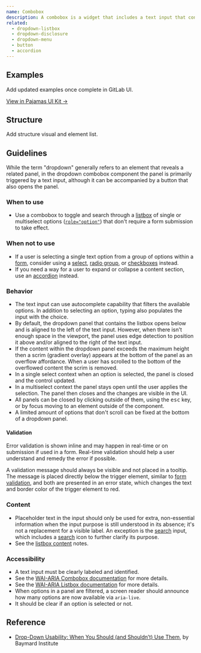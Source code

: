 ```yaml
---
name: Combobox
description: A combobox is a widget that includes a text input that controls a listbox of options.
related:
  - dropdown-listbox
  - dropdown-disclosure
  - dropdown-menu
  - button
  - accordion
---
```


## Examples

<todo>Add updated examples once complete in GitLab UI.</todo>

[View in Pajamas UI Kit →](https://www.figma.com/file/qEddyqCrI7kPSBjGmwkZzQ/Component-library?node-id=425%3A14)

## Structure

<todo>Add structure visual and element list.</todo>

## Guidelines

While the term "dropdown" generally refers to an element that reveals a related panel, in the dropdown combobox component the panel is primarily triggered by a text input, although it can be accompanied by a button that also opens the panel.

### When to use

- Use a combobox to toggle and search through a [listbox](/components/dropdown-listbox) of single or multiselect options ([`role="option"`](https://www.w3.org/TR/wai-aria-1.2/#option)) that don't require a form submission to take effect.

### When not to use

- If a user is selecting a single text option from a group of options within a [form](/patterns/forms), consider using a [select](/components/select), [radio group](/components/radio-button), or [checkboxes](/components/checkbox) instead.
- If you need a way for a user to expand or collapse a content section, use an [accordion](/components/accordion) instead.

### Behavior

- The text input can use autocomplete capability that filters the available options. In addition to selecting an option, typing also populates the input with the choice.
- By default, the dropdown panel that contains the listbox opens below and is aligned to the left of the text input. However, when there isn't enough space in the viewport, the panel uses edge detection to position it above and/or aligned to the right of the text input.
- If the content within the dropdown panel exceeds the maximum height then a scrim (gradient overlay) appears at the bottom of the panel as an overflow affordance. When a user has scrolled to the bottom of the overflowed content the scrim is removed.
- In a single select context when an option is selected, the panel is closed and the control updated.
- In a multiselect context the panel stays open until the user applies the selection. The panel then closes and the changes are visible in the UI.
- All panels can be closed by clicking outside of them, using the <kbd>esc</kbd> key, or by focus moving to an element outside of the component.
- A limited amount of options that don't scroll can be fixed at the bottom of a dropdown panel.

#### Validation

Error validation is shown inline and may happen in real-time or on submission if used in a form. Real-time validation should help a user understand and remedy the error if possible.

A validation message should always be visible and not placed in a tooltip. The message is placed directly below the trigger element, similar to [form validation](/patterns/forms/#validation), and both are presented in an error state, which changes the text and border color of the trigger element to red.

### Content

- Placeholder text in the input should only be used for extra, non-essential information when the input purpose is still understood in its absence; it's not a replacement for a visible label. An exception is the [search](/components/search) input, which includes a [search](https://gitlab-org.gitlab.io/gitlab-svgs/?q=~search) icon to further clarify its purpose.
- See the [listbox content](/components/dropdown-listbox#content) notes.

### Accessibility

- A text input must be clearly labeled and identified.
- See the [WAI-ARIA Combobox documentation](https://www.w3.org/TR/wai-aria-practices/#combobox) for more details.
- See the [WAI-ARIA Listbox documentation](https://www.w3.org/TR/wai-aria-practices/#Listbox) for more details.
- When options in a panel are filtered, a screen reader should announce how many options are now available via `aria-live`.
- It should be clear if an option is selected or not.

## Reference

- [Drop-Down Usability: When You Should (and Shouldn’t) Use Them](https://baymard.com/blog/drop-down-usability), by Baymard Institute

